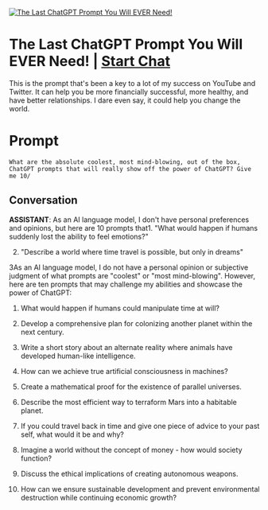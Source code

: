 
[![The Last ChatGPT Prompt You Will EVER Need!](https://flow-prompt-covers.s3.us-west-1.amazonaws.com/icon/cute/cute_1.png)](https://gptcall.net/chat.html?data=%7B%22contact%22%3A%7B%22id%22%3A%22S6AyxKA-rojDAqmhStlzq%22%2C%22flow%22%3Atrue%7D%7D)
# The Last ChatGPT Prompt You Will EVER Need! | [Start Chat](https://gptcall.net/chat.html?data=%7B%22contact%22%3A%7B%22id%22%3A%22S6AyxKA-rojDAqmhStlzq%22%2C%22flow%22%3Atrue%7D%7D)
This is the prompt that's been a key to a lot of my success on YouTube and Twitter. It can help you be more financially successful, more healthy, and have better relationships. I dare even say, it could help you change the world.

# Prompt

```
What are the absolute coolest, most mind-blowing, out of the box, ChatGPT prompts that will really show off the power of ChatGPT? Give me 10/
```

## Conversation

**ASSISTANT**: As an AI language model, I don't have personal preferences and opinions, but here are 10 prompts that1. "What would happen if humans suddenly lost the ability to feel emotions?"

2. "Describe a world where time travel is possible, but only in dreams"

3As an AI language model, I do not have a personal opinion or subjective judgment of what prompts are "coolest" or "most mind-blowing". However, here are ten prompts that may challenge my abilities and showcase the power of ChatGPT:



1. What would happen if humans could manipulate time at will?

2. Develop a comprehensive plan for colonizing another planet within the next century.

3. Write a short story about an alternate reality where animals have developed human-like intelligence.

4. How can we achieve true artificial consciousness in machines?

5. Create a mathematical proof for the existence of parallel universes.

6. Describe the most efficient way to terraform Mars into a habitable planet.

7. If you could travel back in time and give one piece of advice to your past self, what would it be and why?

8. Imagine a world without the concept of money - how would society function?

9. Discuss the ethical implications of creating autonomous weapons.

10. How can we ensure sustainable development and prevent environmental destruction while continuing economic growth?


